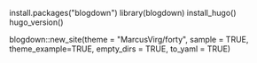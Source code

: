 
install.packages("blogdown")
library(blogdown)
install_hugo()
hugo_version()

blogdown::new_site(theme = "MarcusVirg/forty", sample = TRUE, 
theme_example=TRUE, 
empty_dirs = TRUE, 
to_yaml = TRUE)


